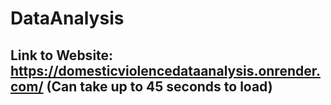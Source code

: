 # DataAnalysis
## Link to Website: https://domesticviolencedataanalysis.onrender.com/ (Can take up to 45 seconds to load)
